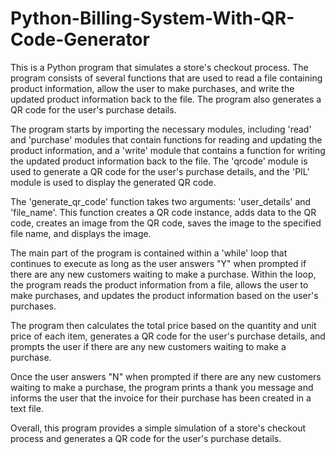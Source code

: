 # Python-Billing-System-With-QR-Code-Generator

This is a Python program that simulates a store's checkout process. The program consists of several functions that are used to read a file containing product information, allow the user to make purchases, and write the updated product information back to the file. The program also generates a QR code for the user's purchase details.

The program starts by importing the necessary modules, including 'read' and 'purchase' modules that contain functions for reading and updating the product information, and a 'write' module that contains a function for writing the updated product information back to the file. The 'qrcode' module is used to generate a QR code for the user's purchase details, and the 'PIL' module is used to display the generated QR code.

The 'generate_qr_code' function takes two arguments: 'user_details' and 'file_name'. This function creates a QR code instance, adds data to the QR code, creates an image from the QR code, saves the image to the specified file name, and displays the image.

The main part of the program is contained within a 'while' loop that continues to execute as long as the user answers "Y" when prompted if there are any new customers waiting to make a purchase. Within the loop, the program reads the product information from a file, allows the user to make purchases, and updates the product information based on the user's purchases.

The program then calculates the total price based on the quantity and unit price of each item, generates a QR code for the user's purchase details, and prompts the user if there are any new customers waiting to make a purchase.

Once the user answers "N" when prompted if there are any new customers waiting to make a purchase, the program prints a thank you message and informs the user that the invoice for their purchase has been created in a text file.

Overall, this program provides a simple simulation of a store's checkout process and generates a QR code for the user's purchase details.
